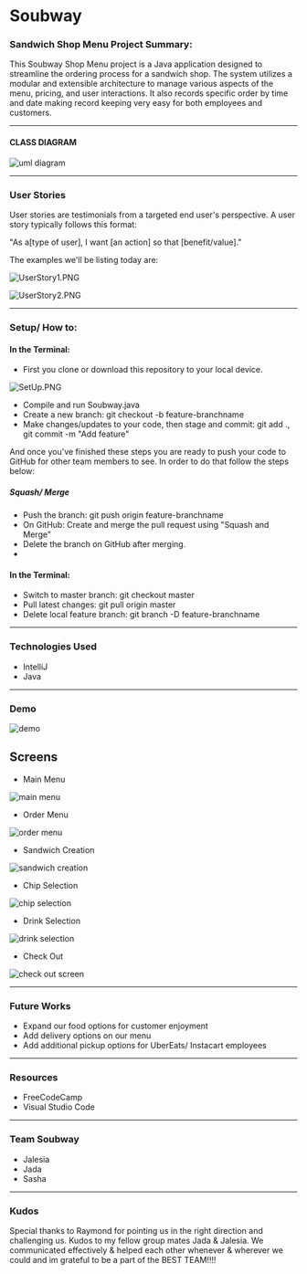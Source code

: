 # Soubway 

### Sandwich Shop Menu Project Summary:

This Soubway Shop Menu project is a Java application designed to streamline the ordering process for a 
sandwich shop. The system utilizes a modular and extensible architecture to manage various aspects of 
the menu, pricing, and user interactions. It also records
specific order by time and date making record keeping very easy for both
employees and customers.

----------------------------
#### CLASS DIAGRAM
![uml diagram](IMG/Soubway-UML.jpeg)

----------------------------
### User Stories

User stories are testimonials from a targeted end user's perspective.
A user story typically follows this format:

"As a[type of user], I want [an action] so that [benefit/value]."

The examples we'll be listing today are:

![UserStory1.PNG](IMG%2FUserStory1.PNG)

![UserStory2.PNG](IMG%2FUserStory2.PNG)

----------------------------
### Setup/ How to:


#### In the Terminal:

- First you clone or download this repository to your local device.

![SetUp.PNG](IMG%2FSetUp.PNG)

- Compile and run Soubway.java
- Create a new branch: git checkout -b feature-branchname
- Make changes/updates to your code, then stage and commit: git add ., git commit -m "Add feature"


And once you've finished these steps you are ready to push your code to GitHub for other 
team members to see. In order to do that follow the steps below:

##### Squash/ Merge

-  Push the branch: git push origin feature-branchname
- On GitHub: Create and merge the pull request using "Squash and Merge"
- Delete the branch on GitHub after merging.
- 
#### In the Terminal:

- Switch to master branch: git checkout master
- Pull latest changes: git pull origin master
- Delete local feature branch: git branch -D feature-branchname


----------------------------
### Technologies Used

- IntelliJ
- Java

----------------------------
### Demo

![demo](IMG/demo.gif)

## Screens
- Main Menu

![main menu](IMG/main-menu.PNG)


- Order Menu

![order menu](IMG/order-menu.PNG)


- Sandwich Creation

![sandwich creation](IMG/sandwich-creation.PNG)


- Chip Selection

![chip selection](IMG/chips-selection.PNG)


- Drink Selection

![drink selection](IMG/drink-selection.PNG)


- Check Out

![check out screen](IMG/checkout-screen.PNG)



------------------------------
### Future Works

- Expand our food options for customer enjoyment
- Add delivery options on our menu
- Add additional pickup options for UberEats/ Instacart employees

-------------------------------
### Resources
- FreeCodeCamp
- Visual Studio Code


-------------------------------
### Team Soubway
- Jalesia
- Jada
- Sasha
--------------------------------
### Kudos

Special thanks to Raymond for pointing us in the right direction
and challenging us. Kudos to my fellow group mates Jada & Jalesia. We communicated effectively
& helped each other whenever & wherever we could and im grateful to be a part of
the BEST TEAM!!!!

